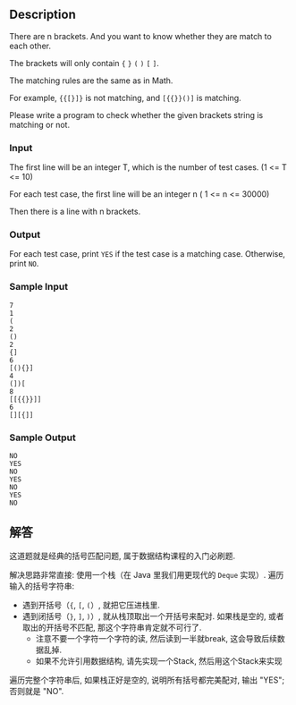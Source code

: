 ## Description

There are n brackets. And you want to know whether they are match to each other.

The brackets will only contain `{` `}` `(` `)` `[` `]`.

The matching rules are the same as in Math.

For example, `{{[}]}` is not matching, and `[{{}}()]` is matching.

Please write a program to check whether the given brackets string is matching or not.

### Input

The first line will be an integer T, which is the number of test cases. (1 <= T <= 10)

For each test case, the first line will be an integer n ( 1 <= n <= 30000)

Then there is a line with n brackets.

### Output

For each test case, print `YES` if the test case is a matching case. Otherwise, print `NO`.

### Sample Input

```log
7
1
(
2
()
2
{]
6
[(){}]
4
(])[
8
[[{{}}]]
6
[][{]]
```

### Sample Output

``` log
NO
YES
NO
YES
NO
YES
NO
```

## 解答

这道题就是经典的括号匹配问题, 属于数据结构课程的入门必刷题.

解决思路非常直接: 使用一个栈（在 Java 里我们用更现代的 `Deque` 实现）. 遍历输入的括号字符串: 
- 遇到开括号（`{`, `[`, `(`）, 就把它压进栈里.
- 遇到闭括号（`}`, `]`, `)`）, 就从栈顶取出一个开括号来配对. 如果栈是空的, 或者取出的开括号不匹配, 那这个字符串肯定就不可行了.
  - 注意不要一个字符一个字符的读, 然后读到一半就break, 这会导致后续数据乱掉.
  - 如果不允许引用数据结构, 请先实现一个Stack, 然后用这个Stack来实现


遍历完整个字符串后, 如果栈正好是空的, 说明所有括号都完美配对, 输出 "YES"; 否则就是 "NO".

